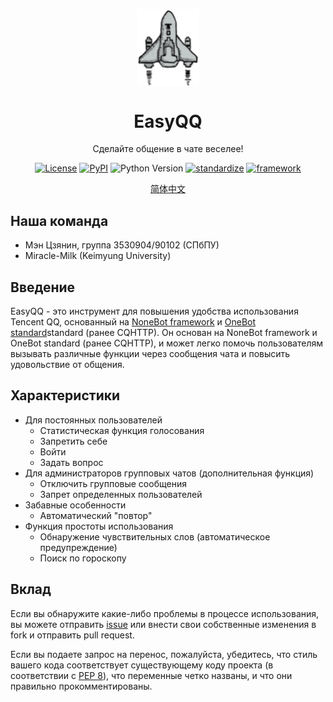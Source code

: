 <p align="center">
 <img width="100px" src="https://github.com/NekoSilverFox/EasyQQ/blob/main/docs/pic/logo.svg" align="center" alt="EasyQQ" />
 <h1 align="center">EasyQQ</h2>
 <p align="center">Сделайте общение в чате веселее!</p>
</p>

<div align=center>

[![License](https://img.shields.io/badge/license-Apache%202.0-brightgreen)](LICENSE)
[![PyPI](https://img.shields.io/pypi/v/nonebot.svg)](https://pypi.python.org/pypi/nonebot)
![Python Version](https://img.shields.io/badge/python-3.7+-blue.svg)
[![standardize](https://img.shields.io/badge/standardize-OneBot%20v10%2C%20v11-orange)](https://github.com/botuniverse/onebot)
[![framework](https://img.shields.io/badge/framework-NoneBot-orange)](https://github.com/nonebot/nonebot)

<p align="center">
    <a href="/docs/README_cn.md">简体中文</a>
</p>

<div align=left>

## Наша команда

- Мэн Цзянин, группа 3530904/90102 (СПбПУ)
- Miracle-Milk (Keimyung University)

## Введение

EasyQQ - это инструмент для повышения удобства использования Tencent QQ, основанный на [NoneBot framework](https://github.com/nonebot/nonebot) и [OneBot standard](https://github.com/howmanybots/onebot)standard (ранее CQHTTP). Он основан на NoneBot framework и OneBot standard (ранее CQHTTP), и может легко помочь пользователям вызывать различные функции через сообщения чата и повысить удовольствие от общения.

## Характеристики

- Для постоянных пользователей
  - Статистическая функция голосования
  - Запретить себе
  - Войти
  - Задать вопрос
- Для администраторов групповых чатов (дополнительная функция)
  - Отключить групповые сообщения
  - Запрет определенных пользователей
- Забавные особенности
  - Автоматический "повтор"
- Функция простоты использования
  - Обнаружение чувствительных слов (автоматическое предупреждение)
  - Поиск по гороскопу

## Вклад

Если вы обнаружите какие-либо проблемы в процессе использования, вы можете отправить [issue](https://github.com/NekoSilverFox/EasyQQ/issues) или внести свои собственные изменения в fork и отправить pull request.

Если вы подаете запрос на перенос, пожалуйста, убедитесь, что стиль вашего кода соответствует существующему коду проекта (в соответствии с [PEP 8](https://www.python.org/dev/peps/pep-0008/)), что переменные четко названы, и что они правильно прокомментированы.
